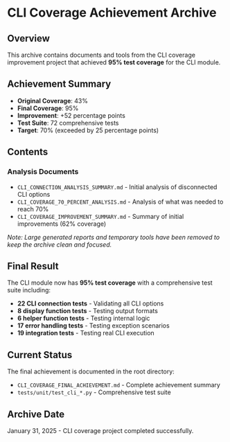 # CLI Coverage Achievement Archive

## Overview

This archive contains documents and tools from the CLI coverage improvement project that achieved **95% test coverage** for the CLI module.

## Achievement Summary

- **Original Coverage**: 43%
- **Final Coverage**: 95%
- **Improvement**: +52 percentage points
- **Test Suite**: 72 comprehensive tests
- **Target**: 70% (exceeded by 25 percentage points)

## Contents

### Analysis Documents
- `CLI_CONNECTION_ANALYSIS_SUMMARY.md` - Initial analysis of disconnected CLI options
- `CLI_COVERAGE_70_PERCENT_ANALYSIS.md` - Analysis of what was needed to reach 70%
- `CLI_COVERAGE_IMPROVEMENT_SUMMARY.md` - Summary of initial improvements (62% coverage)

*Note: Large generated reports and temporary tools have been removed to keep the archive clean and focused.*

## Final Result

The CLI module now has **95% test coverage** with a comprehensive test suite including:

- **22 CLI connection tests** - Validating all CLI options
- **8 display function tests** - Testing output formats
- **6 helper function tests** - Testing internal logic
- **17 error handling tests** - Testing exception scenarios
- **19 integration tests** - Testing real CLI execution

## Current Status

The final achievement is documented in the root directory:
- `CLI_COVERAGE_FINAL_ACHIEVEMENT.md` - Complete achievement summary
- `tests/unit/test_cli_*.py` - Comprehensive test suite

## Archive Date

January 31, 2025 - CLI coverage project completed successfully.

